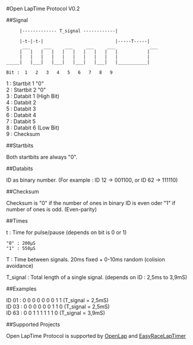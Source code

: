 #Open LapTime Protocol
V0.2


##Signal

```
     |------------- T_signal ------------|

     |-t-|-t-|                           |-----T-----|
      ___     ___     ___     ___     ___             ___
     |   |   |   |   |   |   |   |   |   |           |
     |   |   |   |   |   |   |   |   |   |           |
_____|   |___|   |___|   |___|   |___|   |___________|

Bit :  1   2   3   4   5   6   7   8   9
```


1 : Startbit 1 "0"  
2 : Startbit 2 "0"  
3 : Databit 1 (High Bit)  
4 : Databit 2  
5 : Databit 3  
6 : Databit 4  
7 : Databit 5  
8 : Databit 6 (Low Bit)  
9 : Checksum  


##Startbits

Both startbits are always "0".


##Databits

ID as binary number. (For example : ID 12 -> 001100, or ID 62 -> 111110)


##Checksum

Checksum is "0" if the number of ones in binary ID is even oder "1" if number of ones is odd. (Even-parity)


##Times

t : Time for pulse/pause (depends on bit is 0 or 1)  

    "0" : 200µS
    "1" : 550µS

T : Time between signals. 20ms fixed + 0-10ms random (colision avoidance)

T_signal : Total length of a single signal. (depends on ID : 2,5ms to 3,9mS)


##Examples

ID 01 : 0 0  0 0 0 0 0 1  1  (T_signal = 2,5mS)  
ID 03 : 0 0  0 0 0 0 1 1  0  (T_signal = 2,5mS)  
ID 63 : 0 0  1 1 1 1 1 1  0  (T_signal = 3,9mS)  


##Supported Projects

Open LapTime Protocol is supported by [OpenLap](https://github.com/YannikW/Open-Lap) and [EasyRaceLapTimer](https://github.com/polyvision/EasyRaceLapTimer)
	
